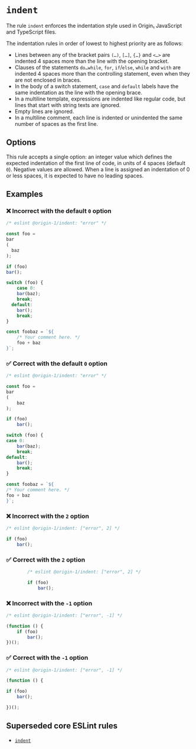 # `indent`

The rule `indent` enforces the indentation style used in Origin₁ JavaScript and TypeScript files.

The indentation rules in order of lowest to highest priority are as follows:
* Lines between any of the bracket pairs `(…)`, `[…]`, `{…}` and `<…>` are indented 4 spaces more
than the line with the opening bracket.
* Clauses of the statements `do…while`, `for`, `if`/`else`, `while` and `with` are indented 4
spaces more than the controlling statement, even when they are not enclosed in braces.
* In the body of a switch statement, `case` and `default` labels have the same indentation as the
line with the opening brace.
* In a multiline template, expressions are indented like regular code, but lines that start with
string texts are ignored.
* Empty lines are ignored.
* In a multiline comment, each line is indented or unindented the same number of spaces as the first
line.

## Options

This rule accepts a single option: an integer value which defines the expected indentation of the
first line of code, in units of 4 spaces (default `0`).
Negative values are allowed.
When a line is assigned an indentation of 0 or less spaces, it is expected to have no leading
spaces.

## Examples

### ❌ Incorrect with the default `0` option

```js
/* eslint @origin-1/indent: "error" */

const foo =
bar
(
  baz
);

if (foo)
bar();

switch (foo) {
    case 0:
    bar(baz);
    break;
  default:
    bar();
    break;
}

const foobaz = `${
    /* Your comment here. */
    foo + baz
}`;
```

### ✅ Correct with the default `0` option

```js
/* eslint @origin-1/indent: "error" */

const foo =
bar
(
    baz
);

if (foo)
    bar();

switch (foo) {
case 0:
    bar(baz);
    break;
default:
    bar();
    break;
}

const foobaz = `${
/* Your comment here. */
foo + baz
}`;
```

### ❌ Incorrect with the `2` option

```js
/* eslint @origin-1/indent: ["error", 2] */

if (foo)
    bar();
```

### ✅ Correct with the `2` option

```js
        /* eslint @origin-1/indent: ["error", 2] */

        if (foo)
            bar();
```

### ❌ Incorrect with the `-1` option

```js
/* eslint @origin-1/indent: ["error", -1] */

(function () {
    if (foo)
        bar();
})();
```

### ✅ Correct with the `-1` option

```js
/* eslint @origin-1/indent: ["error", -1] */

(function () {

if (foo)
    bar();

})();
```

## Superseded core ESLint rules

* [`indent`](https://eslint.org/docs/latest/rules/indent)
